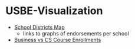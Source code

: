 # USBE-Visualization

- [School Districts Map](https://snychka.github.io/USBE-Visualization/SchoolDistrictMap)
  - links to graphs of endorsements per school
- [Business vs CS Course Enrollments](https://snychka.github.io/USBE-Visualization/BusinessVsCSCourseEnrollment/)


